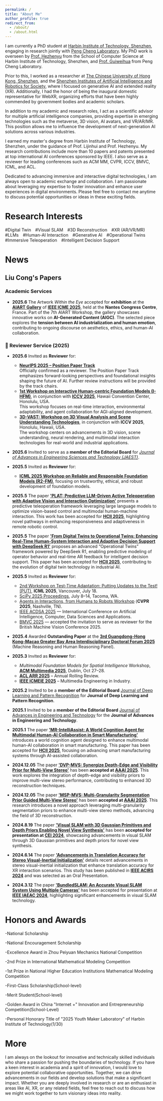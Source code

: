 ```yaml
---
permalink: /
title: "About Me"
author_profile: true
redirect_from: 
  - /about/
  - /about.html
---
```


I am currently a PhD student at [Harbin Institute of Technology, Shenzhen](https://www.hitsz.edu.cn), engaging in research jointly with [Peng Cheng Laboratory](https://www.pcl.ac.cn/). My PhD work is overseen by [Prof. Hezhenyu](https://faculty.hitsz.edu.cn/hezhenyu) from the School of Computer Science at Harbin Institute of Technology, Shenzhen, and [Prof. Guiweihua](https://pcl.ac.cn/html/918/) from Peng Cheng Laboratory.

Prior to this, I worked as a researcher at [The Chinese University of Hong Kong, Shenzhen](https://www.cuhk.edu.cn/), and the [Shenzhen Institutes of Artificial Intelligence and Robotics for Society](https://airs.cuhk.edu.cn), where I focused on generative AI and extended reality (XR). Additionally, I had the honor of being the inaugural domestic representative for WebXR, organizing efforts that have been highly commended by government bodies and academic scholars.

In addition to my academic and research roles, I act as a scientific advisor for multiple artificial intelligence companies, providing expertise in emerging technologies such as the metaverse, 3D vision, AI avatars, and VR/AR/MR. This position allows me to influence the development of next-generation AI solutions across various industries.

I earned my master's degree from Harbin Institute of Technology, Shenzhen, under the guidance of Prof. Lijinhui and Prof. Hezhenyu. My research contributions include more than 10 papers and patents presented at top international AI conferences sponsored by IEEE. I also serve as a reviewer for leading conferences such as ACM MM, CVPR, ICCV, BMVC, ICML, and ACL.

Dedicated to advancing immersive and interactive digital technologies, I am always open to academic exchange and collaboration. I am passionate about leveraging my expertise to foster innovation and enhance user experiences in digital environments. Please feel free to contact me anytime to discuss potential opportunities or ideas in these exciting fields.

Research Interests
======
#Digital Twin #Visual SLAM #3D Reconstruction #XR (AR/VR/MR) #LLMs #Human-AI Interaction #Generative AI #Operational Twins #Immersive Teleoperation #Intelligent Decision Support

News
======
## Liu Cong's Papers

### Academic Services
- **2025.6** The Artwork *Within the Eye* accepted for **exhibition** at the [**AIART Gallery**](https://aiart-2025.github.io/) of [**IEEE ICME 2025**](https://2025.ieeeicme.org/), held at the **Nantes Congress Centre**, France. Part of the 7th AIART Workshop, the gallery showcases innovative works on **AI-Generated Content (AIGC)**. The selected piece explores the **tension between AI industrialization and human emotion**, contributing to ongoing discourse on aesthetics, ethics, and human-AI collaboration.


### 📝 Reviewer Service (2025)

- **2025.6** Invited as **Reviewer** for:  
  - **[NeurIPS 2025 – Position Paper Track](https://neurips.cc/)**  
    Officially confirmed as a reviewer. The Position Paper Track emphasizes forward-looking perspectives and foundational insights shaping the future of AI. Further review instructions will be provided by the track chairs.
  - **[1st Workshop on Interactive Human-centric Foundation Models (I-HFM)](https://i-hfm-2025.github.io/I-HFM-2025/)**, in conjunction with [**ICCV 2025**](https://iccv2025.thecvf.com/), Hawaii Convention Center, Honolulu, USA.  
    This workshop focuses on real-time interaction, environmental adaptability, and agent collaboration for AGI-aligned development.  
  - **[3D-VAST: Workshop on 3D Visual Analysis and Scene Understanding Technologies](https://3d-vast.github.io/)**, in conjunction with **ICCV 2025**, Honolulu, Hawaii, USA.  
    The workshop centers on advancements in 3D vision, scene understanding, neural rendering, and multimodal interaction technologies for real-world and industrial applications.


- **2025.6** Invited to serve as a **member of the Editorial Board** for *[Journal of Advances in Engineering Sciences and Technology (JAEST)](https://jaest.cscholar.com/index.php/JAEST/index)*.



- **2025.5** Invited as **Reviewer** for:
  - [**ICML 2025 Workshop on Reliable and Responsible Foundation Models (R2-FM)**](https://r2-fm.github.io/), focusing on trustworthy, ethical, and robust development of foundation models.


- **2025.5** The paper **['PLAT: Predictive LLM-Driven Active Teleoperation with Adaptive Vision and Interaction Optimization'](https://2025.hci.international/)** presents a predictive teleoperation framework leveraging large language models to optimize vision-based control and multimodal human-machine interaction. This work has been accepted for **[HCII 2025](https://2025.hci.international/)**, highlighting novel pathways in enhancing responsiveness and adaptiveness in remote robotic control.

- **2025.5** The paper **['From Digital Twins to Operational Twins: Enhancing Real-Time Human-System Interaction and Adaptive Decision Support with DeepSeek R1'](https://2025.hci.international/)** proposes an advanced “Operational Twins” framework powered by DeepSeek R1, enabling predictive modeling of operator behavior and real-time AR feedback for intelligent decision support. This paper has been accepted for **[HCII 2025](https://2025.hci.international/)**, contributing to the evolution of digital twin technology in industrial AI.


- **2025.5** Invited as **Reviewer** for:
  - [2nd Workshop on Test-Time Adaptation: Putting Updates to the Test! (PUT)](https://sites.google.com/view/test-time-adaptation/icml-2025-put-workshop), **ICML 2025**, Vancouver, July 18.
  - [SciPy 2025 Proceedings](https://proceedings.scipy.org/articles/proceedings-2024), July 8–14, Tacoma, WA.
  - [Agents in Interactions, from Humans to Robots Workshop](https://humanrobotinteraction.github.io/aihr-cvpr2025/) (**CVPR 2025**, Nashville, TN).
  - [IEEE ACDSA 2025](https://acidsa.org/) — International Conference on Artificial Intelligence, Computer, Data Sciences and Applications.
  - [BMVC 2025](https://bmvc2025.org) — accepted the invitation to serve as reviewer for the British Machine Vision Conference 2025.

- **2025.4** Awarded **Outstanding Paper** at the [**3rd Guangdong-Hong Kong-Macao Greater Bay Area Interdisciplinary Doctoral Forum 2025**](https://ias.um.edu.mo/category/%E7%B2%B5%E6%B8%AF%E6%BE%B3%E5%A4%A7%E7%81%A3%E5%8D%80%E8%B7%A8%E5%AD%B8%E7%A7%91%E5%8D%9A%E5%A3%AB%E7%94%9F%E8%AB%96%E5%A3%87/?lang=zh-hant) (Machine Reasoning and Human Reasoning Panel).

- **2025.3** Invited as **Reviewer** for:
  - *Multimodal Foundation Models for Spatial Intelligence* Workshop, [**ACM Multimedia 2025**](https://acmmm2025.org/), Dublin, Oct 27–28.
  - [**ACL ARR 2025**](https://aclrollingreview.org/) – Annual Rolling Review.
  - [**IEEE ICMEIE 2025**](https://www.icmeie.com/) – Multimedia Engineering in Industry.

- **2025.2** Invited to be a **member of the Editorial Board** [Journal of Deep Learning and Pattern Recognition](https://img.fy6b.com/2025/02/08/3e5e2a744fb65.png) for **Journal of Deep Learning and Pattern Recognition**.

- **2025.1** Invited to be a **member of the Editorial Board** [Journal of Advances in Engineering and Technology](https://img.fy6b.com/2025/02/08/c4c095d245317.png) for the **Journal of Advances in Engineering and Technology**.

- **2025.1** The paper **['MR-IntelliAssist: A World Cognition Agent for Multimodal Human-AI Collaboration in Smart Manufacturing'](https://arxiv.org/abs/your-paper-link)** introduces a world cognition agent designed to enhance multimodal human-AI collaboration in smart manufacturing. This paper has been accepted for **[HCII 2025](https://2025.hci.international/)**, focusing on advancing smart manufacturing systems through AI-assisted collaboration.

- **2024.12.05** The paper **['DVP-MVS: Synergize Depth-Edge and Visibility Prior for Multi-View Stereo'](https://arxiv.org/abs/2412.11578)** has been **accepted at [AAAI 2025](https://aaai.org/conference/aaai/aaai-25/)**. This work explores the integration of depth-edge and visibility priors to improve multi-view stereo performance, contributing to enhanced 3D reconstruction techniques.

- **2024.12.05** The paper **['MSP-MVS: Multi-Granularity Segmentation Prior Guided Multi-View Stereo'](https://arxiv.org/abs/2407.19323)** has been **accepted at [AAAI 2025](https://aaai.org/conference/aaai/aaai-25/)**. This research introduces a novel approach leveraging multi-granularity segmentation priors to enhance multi-view stereo methods, advancing the field of 3D reconstruction.

- **2024.8.19** The paper **['Visual SLAM with 3D Gaussian Primitives and Depth Priors Enabling Novel View Synthesis'](https://arxiv.org/abs/2408.05635)** has been **accepted for presentation at [CEI 2024](https://2024.ic-cei.org/)**, showcasing advancements in visual SLAM through 3D Gaussian primitives and depth priors for novel view synthesis.

- **2024.6.14** The paper **['Advancements in Translation Accuracy for Stereo Visual-Inertial Initialization'](https://arxiv.org/abs/2405.15082)** details recent advancements in stereo visual-inertial initialization that enhance translation accuracy for XR interaction scenarios. This study has been published in **[IEEE ACIRS 2024](https://ieeexplore.ieee.org/xpl/conhome/10684879/proceeding)** and was selected as an Oral Presentation.

- **2024.3.12** The paper **['BundledSLAM: An Accurate Visual SLAM System Using Multiple Cameras'](https://arxiv.org/abs/2403.19886)** has been accepted for presentation at **[IEEE IAEAC 2024](http://2024.iaeac.org/)**, highlighting significant enhancements in visual SLAM technology.


Honors and Awards
======

-National Scholarship

-National Encouragement Scholarship

-Excellence Award in Zhou Peiyuan Mechanics National Competition

-2nd Prize in International Mathematical Modeling Competition

-1st Prize in National Higher Education Institutions Mathematical Modeling Competition

-First-Class Scholarship(School-level)

-Merit Student(School-level)

-Golden Award in China "Internet +" Innovation and Entrepreneurship Competition(School-Level)

-Personal Honorary Title of "2025 Youth Maker Laboratory" of Harbin Institute of Technology(1/30)


More
======
I am always on the lookout for innovative and technically skilled individuals who share a passion for pushing the boundaries of technology. If you have a keen interest in academia and a spirit of innovation, I would love to explore potential collaborative opportunities. Together, we can drive advancements in our fields and develop solutions that make a significant impact. Whether you are deeply involved in research or are an enthusiast in areas like AI, XR, or any related fields, feel free to reach out to discuss how we might work together to turn visionary ideas into reality.

